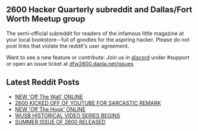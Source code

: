 ## 2600 Hacker Quarterly subreddit and Dallas/Fort Worth Meetup group
The semi-official subreddit for readers of the infamous little magazine at your local bookstore--full of goodies for the aspiring hacker. Please do not post links that violate the reddit's user agreement.

Want to see a new feature or contribute: 
Join us in [discord](https://dfw2600.dapla.net/chat) under #support or open an issue ticket at [dfw2600.dapla.net/issues](https://dfw2600.dapla.net/issues)

## Latest Reddit Posts
<!-- BLOG-POST-LIST:START -->
- [NEW 'Off The Wall' ONLINE](https://2600.com/wall/11-10-2022)
- [2600 KICKED OFF OF YOUTUBE FOR SARCASTIC REMARK](https://2600.com/content/2600-kicked-youtube-sarcastic-remark)
- [NEW 'Off The Hook' ONLINE](https://2600.com/hook/05-10-2022)
- [WUSB HISTORICAL VIDEO SERIES BEGINS](https://2600.com/content/wusb-historical-video-series-begins)
- [SUMMER ISSUE OF 2600 RELEASED](https://2600.com/content/summer-issue-2600-released-17)
<!-- BLOG-POST-LIST:END -->
